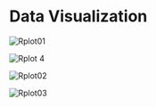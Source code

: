 # Data Visualization

![Rplot01](https://github.com/user-attachments/assets/d1ab7595-61a7-419a-a349-c735e6a55a64)

![Rplot 4](https://github.com/user-attachments/assets/a79d8a49-42d3-4583-883d-ec26b21092ed)

![Rplot02](https://github.com/user-attachments/assets/bc554b02-e1c8-465b-8aaa-1e92b3ad1d68)

![Rplot03](https://github.com/user-attachments/assets/6aa30e1e-feff-4927-adac-02a80b97e3e5)

